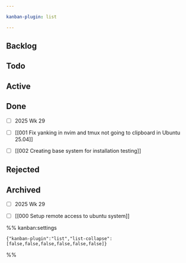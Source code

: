 ```yaml
---

kanban-plugin: list

---
```


## Backlog



## Todo



## Active



## Done

- [ ] 2025 Wk 29
- [ ] [[001 Fix yanking in nvim and tmux not going to clipboard in Ubuntu 25.04]]
- [ ] [[002 Creating base system for installation testing]]


## Rejected



## Archived

- [ ] 2025 Wk 29
- [ ] [[000 Setup remote access to ubuntu system]]




%% kanban:settings
```
{"kanban-plugin":"list","list-collapse":[false,false,false,false,false,false]}
```
%%